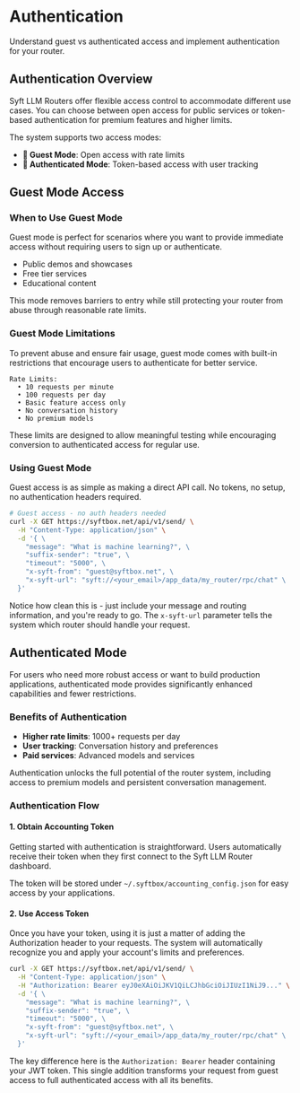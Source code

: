 # Authentication

Understand guest vs authenticated access and implement authentication for your router.

## Authentication Overview

Syft LLM Routers offer flexible access control to accommodate different use cases. You can choose between open access for public services or token-based authentication for premium features and higher limits.

The system supports two access modes:
- **👥 Guest Mode**: Open access with rate limits
- **🔐 Authenticated Mode**: Token-based access with user tracking

## Guest Mode Access

### When to Use Guest Mode
Guest mode is perfect for scenarios where you want to provide immediate access without requiring users to sign up or authenticate.
- Public demos and showcases
- Free tier services
- Educational content

This mode removes barriers to entry while still protecting your router from abuse through reasonable rate limits.

### Guest Mode Limitations
To prevent abuse and ensure fair usage, guest mode comes with built-in restrictions that encourage users to authenticate for better service.
```
Rate Limits:
  • 10 requests per minute
  • 100 requests per day
  • Basic feature access only
  • No conversation history
  • No premium models
```
These limits are designed to allow meaningful testing while encouraging conversion to authenticated access for regular use.

### Using Guest Mode
Guest access is as simple as making a direct API call. No tokens, no setup, no authentication headers required.

```bash
# Guest access - no auth headers needed
curl -X GET https://syftbox.net/api/v1/send/ \
  -H "Content-Type: application/json" \
  -d '{ \
    "message": "What is machine learning?", \
    "suffix-sender": "true", \
    "timeout": "5000", \
    "x-syft-from": "guest@syftbox.net", \
    "x-syft-url": "syft://<your_email>/app_data/my_router/rpc/chat" \
  }'
```

Notice how clean this is - just include your message and routing information, and you're ready to go. The `x-syft-url` parameter tells the system which router should handle your request.
## Authenticated Mode

For users who need more robust access or want to build production applications, authenticated mode provides significantly enhanced capabilities and fewer restrictions.

### Benefits of Authentication
- **Higher rate limits**: 1000+ requests per day
- **User tracking**: Conversation history and preferences  
- **Paid services**: Advanced models and services

Authentication unlocks the full potential of the router system, including access to premium models and persistent conversation management.

### Authentication Flow

#### 1. Obtain Accounting Token
Getting started with authentication is straightforward. Users automatically receive their token when they first connect to the Syft LLM Router dashboard.

The token will be stored under `~/.syftbox/accounting_config.json` for easy access by your applications.

#### 2. Use Access Token
Once you have your token, using it is just a matter of adding the Authorization header to your requests. The system will automatically recognize you and apply your account's limits and preferences.

```bash
curl -X GET https://syftbox.net/api/v1/send/ \
  -H "Content-Type: application/json" \
  -H "Authorization: Bearer eyJ0eXAiOiJKV1QiLCJhbGciOiJIUzI1NiJ9..." \
  -d '{ \
    "message": "What is machine learning?", \
    "suffix-sender": "true", \
    "timeout": "5000", \
    "x-syft-from": "guest@syftbox.net", \
    "x-syft-url": "syft://<your_email>/app_data/my_router/rpc/chat" \
  }'
```

The key difference here is the `Authorization: Bearer` header containing your JWT token. This single addition transforms your request from guest access to full authenticated access with all its benefits.
